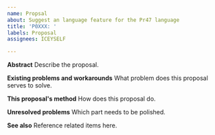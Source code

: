 ```yaml
---
name: Propsal
about: Suggest an language feature for the Pr47 language
title: 'P0XXX: '
labels: Proposal
assignees: ICEYSELF

---
```


**Abstract**
Describe the proposal.

**Existing problems and workarounds**
What problem does this proposal serves to solve.

**This proposal's method**
How does this proposal do.

**Unresolved problems**
Which part needs to be polished.

**See also**
Reference related items here.
